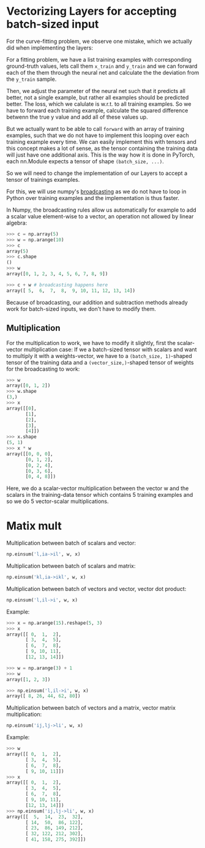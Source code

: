 # Vectorizing Layers for accepting batch-sized input 

For the curve-fitting problem, we observe one mistake, which we actually did when implementing the layers:

For a fitting problem, we have a list training examples with corresponding ground-truth values, lets call them `x_train` and `y_train` and we can forward each of the them through the neural net and calculate the the deviation from the `y_train` sample. 

Then, we adjust the parameter of the neural net such that it predicts all better, not a single example, but rather all examples should be predicted better. 
The loss, which we calulate is w.r.t. to all training examples. So we have to forward each training example, calculate the squared difference betwenn the true y value 
and add all of these values up. 

But we actually want to be able to call `forward` with an array of training examples, such that we do not have to implement this looping over each training example every time. 
We can easily implement this with tensors and this concept makes a lot of sense, as the tensor containing the training data will just have one additional axis. 
This is the way how it is done in PyTorch, each nn.Module expects a tensor of shape `(batch_size, ...)`.

So we will need to change the implementation of our Layers to accept a tensor of trainings examples. 

For this, we will use numpy's [broadcasting]() as we do not have to loop in Python over training examples and the implementation is thus faster. 

In Numpy, the broadcasting rules allow us automatically for example to add a scalar value element-wise to a vector, an operation not allowed by linear algebra:

``` Python
>>> c = np.array(5)
>>> w = np.arange(10)
>>> c
array(5)
>>> c.shape 
()
>>> w
array([0, 1, 2, 3, 4, 5, 6, 7, 8, 9])

>>> c + w # broadcasting happens here
array([ 5,  6,  7,  8,  9, 10, 11, 12, 13, 14])

```

Because of broadcasting, our addition and subtraction methods already work for batch-sized inputs, we don't have to modify them.

## Multiplication 

For the multiplication to work, we have to modify it slightly, first the scalar-vector multiplication case: 
If we a batch-sized tensor with scalars and want to multiply  it with a weights-vector, we have to a `(batch_size, 1)`-shaped tensor of the training data 
and a `(vector_size,)`-shaped tensor of weights for the broadcasting to work: 

```Python
>>> w
array([0, 1, 2])
>>> w.shape
(3,)
>>> x
array([[0],
       [1],
       [2],
       [3],
       [4]])
>>> x.shape
(5, 1)
>>> x * w
array([[0, 0, 0],
       [0, 1, 2],
       [0, 2, 4],
       [0, 3, 6],
       [0, 4, 8]])
```
Here, we do a scalar-vector multiplication between the vector w and the scalars in the training-data tensor which contains 5 training examples and so we do 5 vector-scalar multiplications.

# Matix mult

Multiplication between batch of scalars and vector: 

```Python
np.einsum('l,ia->il', w, x)
```

Multiplication between batch of scalars and matrix: 

```Python
np.einsum('kl,ia->ikl', w, x)
```

Multiplication between batch of vectors and vector, vector dot product: 

```Python
np.einsum('l,il->i', w, x)
```

Example:

```Python
>>> x = np.arange(15).reshape(5, 3)
>>> x
array([[ 0,  1,  2],
       [ 3,  4,  5],
       [ 6,  7,  8],
       [ 9, 10, 11],
       [12, 13, 14]])

>>> w = np.arange(3) + 1
>>> w
array([1, 2, 3])

>>> np.einsum('l,il->i', w, x)
array([ 8, 26, 44, 62, 80])
```

Multiplication between batch of vectors and a matrix, vector matrix multiplication: 

```Python
np.einsum('ij,lj->li', w, x)
```
Example: 
```Python
>>> w
array([[ 0,  1,  2],
       [ 3,  4,  5],
       [ 6,  7,  8],
       [ 9, 10, 11]])
>>> x
array([[ 0,  1,  2],
       [ 3,  4,  5],
       [ 6,  7,  8],
       [ 9, 10, 11],
       [12, 13, 14]])
>>> np.einsum('ij,lj->li', w, x)
array([[  5,  14,  23,  32],
       [ 14,  50,  86, 122],
       [ 23,  86, 149, 212],
       [ 32, 122, 212, 302],
       [ 41, 158, 275, 392]])

```